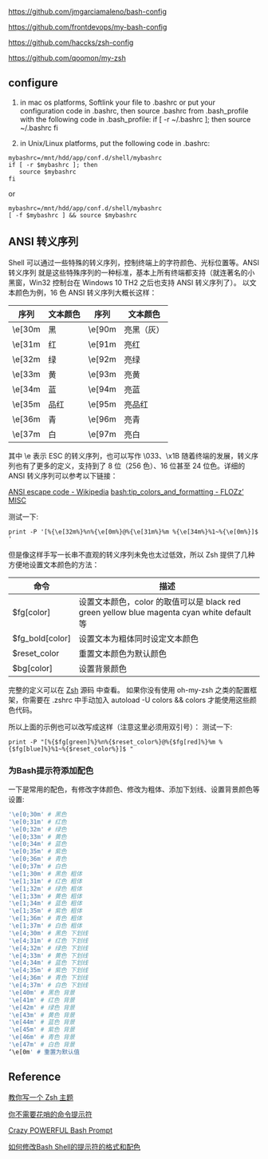 https://github.com/jmgarciamaleno/bash-config

https://github.com/frontdevops/my-bash-config

https://github.com/haccks/zsh-config

https://github.com/qoomon/my-zsh

## configure
1. in mac os platforms, Softlink your file to .bashrc or put your configuration code in .bashrc, then source .bashrc from .bash_profile with the following code in .bash_profile:
if [ -r ~/.bashrc ]; then
   source ~/.bashrc
fi

2. in Unix/Linux platforms, put the following code in .bashrc:
``` shell
mybashrc=/mnt/hdd/app/conf.d/shell/mybashrc
if [ -r $mybashrc ]; then
   source $mybashrc
fi
```
or
```shell
mybashrc=/mnt/hdd/app/conf.d/shell/mybashrc
[ -f $mybashrc ] && source $mybashrc
```
## ANSI 转义序列
Shell 可以通过一些特殊的转义序列，控制终端上的字符颜色、光标位置等。ANSI 转义序列 就是这些特殊序列的一种标准，基本上所有终端都支持（就连著名的小黑窗，Win32 控制台在 Windows 10 TH2 之后也支持 ANSI 转义序列了）。
以文本颜色为例，16 色 ANSI 转义序列大概长这样：

| 序列   | 文本颜色 | 序列   | 文本颜色   |
|--------|----------|--------|------------|
| \e[30m | 黑       | \e[90m | 亮黑（灰） |
| \e[31m | 红       | \e[91m | 亮红       |
| \e[32m | 绿       | \e[92m | 亮绿       |
| \e[33m | 黄       | \e[93m | 亮黄       |
| \e[34m | 蓝       | \e[94m | 亮蓝       |
| \e[35m | 品红     | \e[95m | 亮品红     |
| \e[36m | 青       | \e[96m | 亮青       |
| \e[37m | 白       | \e[97m | 亮白       |

其中 \e 表示 ESC 的转义序列，也可以写作 \033、\x1B
随着终端的发展，转义序列也有了更多的定义，支持到了 8 位（256 色）、16 位甚至 24 位色。详细的 ANSI 转义序列可以参考以下链接：

[ANSI escape code - Wikipedia](https://en.wikipedia.org/wiki/ANSI_escape_code)
[bash:tip_colors_and_formatting - FLOZz’ MISC](https://misc.flogisoft.com/bash/tip_colors_and_formatting)

测试一下:
```shell
print -P '[%{\e[32m%}%n%{\e[0m%}@%{\e[31m%}%m %{\e[34m%}%1~%{\e[0m%}]$ '
```

但是像这样手写一长串不直观的转义序列未免也太过低效，所以 Zsh 提供了几种方便地设置文本颜色的方法：

| 命令            | 描述                                                                                       |
|-----------------|--------------------------------------------------------------------------------------------|
| $fg[color]      | 设置文本颜色，color 的取值可以是 black red green yellow blue magenta cyan white default 等 |
| $fg_bold[color] | 设置文本为粗体同时设定文本颜色                                                             |
| $reset_color    | 重置文本颜色为默认颜色                                                                     |
| $bg[color]      | 设置背景颜色                                                                               |
完整的定义可以在 [Zsh](https://github.com/zsh-users/zsh/blob/master/Functions/Misc/colors) 源码 中查看。
如果你没有使用 oh-my-zsh 之类的配置框架，你需要在 .zshrc 中手动加入 autoload -U colors && colors 才能使用这些颜色代码。

所以上面的示例也可以改写成这样（注意这里必须用双引号）：
测试一下:
```shell
print -P "[%{$fg[green]%}%n%{$reset_color%}@%{$fg[red]%}%m %{$fg[blue]%}%1~%{$reset_color%}]$ "
```
### 为Bash提示符添加配色
一下是常用的配色，有修改字体颜色、修改为粗体、添加下划线、设置背景颜色等设置:
```bash
'\e[0;30m' # 黑色
'\e[0;31m' # 红色
'\e[0;32m' # 绿色
'\e[0;33m' # 黄色
'\e[0;34m' # 蓝色
'\e[0;35m' # 紫色
'\e[0;36m' # 青色
'\e[0;37m' # 白色
'\e[1;30m' # 黑色 粗体
'\e[1;31m' # 红色 粗体
'\e[1;32m' # 绿色 粗体
'\e[1;33m' # 黄色 粗体
'\e[1;34m' # 蓝色 粗体
'\e[1;35m' # 紫色 粗体
'\e[1;36m' # 青色 粗体
'\e[1;37m' # 白色 粗体
'\e[4;30m' # 黑色 下划线
'\e[4;31m' # 红色 下划线
'\e[4;32m' # 绿色 下划线
'\e[4;33m' # 黄色 下划线
'\e[4;34m' # 蓝色 下划线
'\e[4;35m' # 紫色 下划线
'\e[4;36m' # 青色 下划线
'\e[4;37m' # 白色 下划线
'\e[40m' # 黑色 背景
'\e[41m' # 红色 背景
'\e[42m' # 绿色 背景
'\e[43m' # 黄色 背景
'\e[44m' # 蓝色 背景
'\e[45m' # 紫色 背景
'\e[46m' # 青色 背景
'\e[47m' # 白色 背景
‘\e[0m' # 重置为默认值
```
## Reference
[教你写一个 Zsh 主题](https://printempw.github.io/zsh-prompt-theme-customization/)

[你不需要花哨的命令提示符](https://zhuanlan.zhihu.com/p/51008087)

[Crazy POWERFUL Bash Prompt](https://www.askapache.com/linux/bash-power-prompt/)

[如何修改Bash Shell的提示符的格式和配色](http://blog.itpub.net/69955379/viewspace-2705072/)
